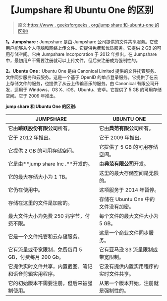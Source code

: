 # 【Jumpshare 和 Ubuntu One 的区别

> 原文:[https://www . geeksforgeeks . org/jump share 和-ubuntu-one 的区别/](https://www.geeksforgeeks.org/difference-between-jumpshare-and-ubuntu-one/)

**1。Jumpshare :**
Jumpshare 是由 Jumpshare 公司提供的文件共享服务。它使用户能够从个人电脑和网络上传文件。它提供免费和优质服务。它提供 2 GB 的可用存储空间。它由 Jumpshare Incorporation 于 2012 年推出。在 Jumpshare 中，最初用户不需要注册就可以上传文件，但后来注册成为强制性的。

**2。Ubuntu One :**
Ubuntu One 是由 Canonical Limited 提供的文件托管服务、文件同步服务和云服务。这是一个基于 OpenID 的单点登录服务。它提供了在云上存储文件的服务，也提供了从云上传输音乐的服务。由 Canonical 有限公司开发，适用于 Windows、OS X、iOS、Ubuntu、安卓。它提供了 5 GB 的可用存储空间。它于 2009 年推出。

**jump share 和 Ubuntu One 的区别:**

<center>

| JUMPSHARE | UBUNTU ONE |
| --- | --- |
| 它由**跳跃股份有限公司**所有。 | 它由**典范有限公司**所有。 |
| 它于 2012 年推出。 | 它于 2009 年推出。 |
| 它提供 2 GB 的可用存储空间。 | 它提供了 5 GB 的可用存储空间。 |
| 它是由**jump share Inc .**开发的。 | 由**典范有限公司**开发。 |
| 它的最大存储大小为 1 TB。 | 这里的最大存储空间是无限的。 |
| 它仍在使用中。 | 这项服务于 2014 年暂停。 |
| 存储在这里的文件是加密的。 | 存储在 Ubuntu One 中的文件没有加密。 |
| 最大文件大小为免费 250 兆字节，付费不限。 | 每个文件的最大文件大小为 5 GB。 |
| 它是一个文件托管和云存储服务。 | 这是一个商业文件同步服务。 |
| 它有流量或带宽限制，免费每月 5 GB，付费每月 200 Gb。 | 它有亚马逊 S3 流量限制或带宽限制。 |
| 它提供实时文件共享，内置截图、笔记和语音剪辑实用程序。 | 它没有提供内置实用程序的实时文件共享。 |
| 它的初始版本不需要注册，但后来被强制使用。 | 从第一个版本开始，注册就是强制性的。 |

</center>